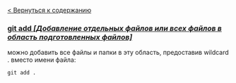[< Вернуться к содержанию](readme.md)


### [git add *[Добавление отдельных файлов или всех файлов в область подготовленных файлов]*](https://habr.com/ru/company/ruvds/blog/599929/)

можно добавить все файлы и папки в эту область, предоставив wildcard . вместо имени файла:

```bash=
git add .
```